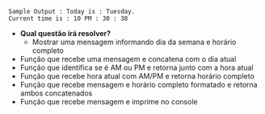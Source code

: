 ```
Sample Output : Today is : Tuesday.
Current time is : 10 PM : 30 : 38
```

* **Qual questão irá resolver?**
  - Mostrar uma mensagem informando dia da semana e horário completo
* Função que recebe uma mensagem e concatena com o dia atual
* Função que identifica se é AM ou PM e retorna junto com a hora atual
* Função que recebe hora atual com AM/PM e retorna horário completo
* Função que recebe mensagem e horário completo formatado e retorna ambos concatenados
* Função que recebe mensagem e imprime no console 